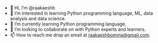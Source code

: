 - 👋 Hi, I’m @raakaeshb
- 👀 I’m interested in learning Python programming language, ML, data analysis and data science. 
- 🌱 I’m currently learning Python programming language.
- 💞️ I’m looking to collaborate on with Python experts and learners.
- 📫 How to reach me drop an email at raakaeshbomma@gmail.com. 

<!---
raakaeshb/raakaeshb is a ✨ special ✨ repository because its `README.md` (this file) appears on your GitHub profile.
You can click the Preview link to take a look at your changes.
--->
